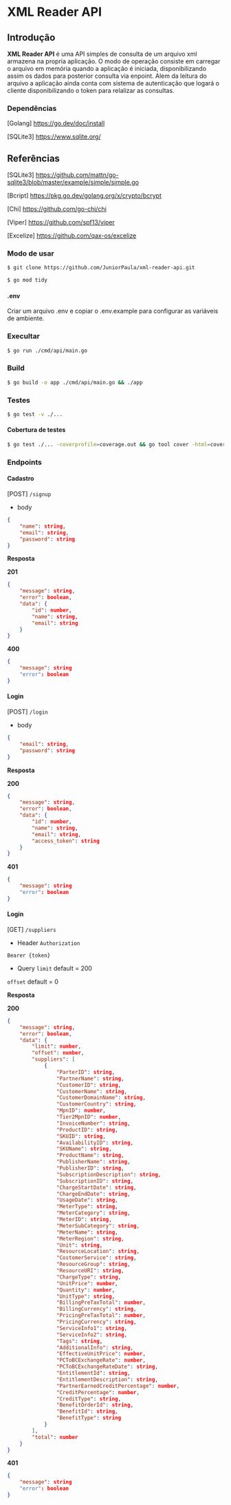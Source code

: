 # XML Reader API

## Introdução

**XML Reader API** é uma API simples de consulta de um arquivo xml armazena na propria aplicação. O modo de operação consiste em carregar o arquivo em memória quando a aplicação é iniciada, disponibilizando assim os dados para posterior consulta via enpoint.
Alem da leitura do arquivo a aplicação ainda conta com sistema de autenticação que logará o cliente disponibilizando o token para relalizar as consultas.
  
### Dependências

[Golang] https://go.dev/doc/install

[SQLite3] https://www.sqlite.org/

## Referências

[SQLite3] https://github.com/mattn/go-sqlite3/blob/master/example/simple/simple.go

[Bcript] https://pkg.go.dev/golang.org/x/crypto/bcrypt

[Chi] https://github.com/go-chi/chi

[Viper] https://github.com/spf13/viper

[Excelize] https://github.com/qax-os/excelize

### Modo de usar
```bash
$ git clone https://github.com/JuniorPaula/xml-reader-api.git
```

```bash
$ go mod tidy
```
#### .env
Criar um arquivo .env e copiar o .env.example para configurar as variáveis de ambiente.

### Execultar
```bash
$ go run ./cmd/api/main.go 
```
### Build
```bash
$ go build -o app ./cmd/api/main.go && ./app
```

### Testes
```bash
$ go test -v ./...
```

#### Cobertura de testes
```bash
$ go test ./... -coverprofile=coverage.out && go tool cover -html=coverage.out
```

### Endpoints
#### Cadastro
[POST] `/signup`
- body
```json
{
	"name": string,
	"email": string,
	"password": string
}
```

**Resposta**

**201**
```json
{
	"message": string,
	"error": boolean,
	"data": {
		"id": number,
		"name": string,
		"email": string
	}
}
```

**400**
```json
{
	"message": string
	"error": boolean
}
```

#### Login
[POST] `/login`
- body
```json
{
	"email": string,
	"password": string
}
```

**Resposta**

**200**
```json
{
	"message": string,
	"error": boolean,
	"data": {
		"id": number,
		"name": string,
		"email": string,
		"access_token": string
	}
}
```

**401**
```json
{
	"message": string
	"error": boolean
}
```

#### Login
[GET] `/suppliers`
- Header
`Authorization` 

`Bearer {token}`

- Query
`limit` default = 200

`offset` default = 0

**Resposta**

**200**
```json
{
	"message": string,
	"error": boolean,
	"data": {
		"limit": number,
		"offset": number,
		"suppliers": [
			{
				"ParterID": string,
				"PartnerName": string,
				"CustomerID": string,
				"CustomerName": string,
				"CustomerDomainName": string,
				"CustomerCountry": string,
				"MpnID": number,
				"Tier2MpnID": number,
				"InvoiceNumber": string,
				"ProductID": string,
				"SKUID": string,
				"AvailabilityID": string,
				"SKUName": string,
				"ProductName": string,
				"PublisherName": string,
				"PublisherID": string,
				"SubscriptionDescription": string,
				"SubscriptionID": string,
				"ChargeStartDate": string,
				"ChargeEndDate": string,
				"UsageDate": string,
				"MeterType": string,
				"MeterCategory": string,
				"MeterID": string,
				"MeterSubCategory": string,
				"MeterName": string,
				"MeterRegion": string,
				"Unit": string,
				"ResourceLocation": string,
				"CostomerService": string,
				"ResourceGroup": string,
				"ResourceURI": string,
				"ChargeType": string,
				"UnitPrice": number,
				"Quantity": number,
				"UnitType": string,
				"BillingPreTaxTotal": number,
				"BillingCurrency": string,
				"PricingPreTaxTotal": number,
				"PricingCurrency": string,
				"ServiceInfo1": string,
				"ServiceInfo2": string,
				"Tags": string,
				"AdditionalInfo": string,
				"EffectiveUnitPrice": number,
				"PCToBCExchangeRate": number,
				"PCToBCExchangeRateDate": string,
				"EntitlementId": string,
				"EntitlementDescription": string,
				"PartnerEarnedCreditPercentage": number,
				"CreditPercentage": number,
				"CreditType": string,
				"BenefitOrderId": string,
				"BenefitId": string,
				"BenefitType": string
			}
		],
		"total": number
	}
}
```

**401**
```json
{
	"message": string
	"error": boolean
}
```